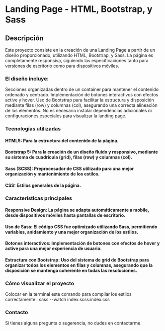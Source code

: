

# Landing Page - HTML, Bootstrap, y Sass
## Descripción
Este proyecto consiste en la creación de una Landing Page a partir de un diseño proporcionado, utilizando HTML, Bootstrap, y Sass. La página es completamente responsiva, siguiendo las especificaciones tanto para versiones de escritorio como para dispositivos móviles.

### El diseño incluye:

Secciones organizadas dentro de un container para mantener el contenido ordenado y centrado.
Implementación de botones interactivos con efectos active y hover.
Uso de Bootstrap para facilitar la estructura y disposición mediante filas (row) y columnas (col), asegurando una correcta alineación de los elementos.
No es necesario instalar dependencias adicionales ni configuraciones especiales para visualizar la landing page.

### Tecnologías utilizadas
#### HTML5: Para la estructura del contenido de la página.
#### Bootstrap 5: Para la creación de un diseño fluido y responsivo, mediante su sistema de cuadrícula (grid), filas (row) y columnas (col).
#### Sass (SCSS): Preprocesador de CSS utilizado para una mejor organización y mantenimiento de los estilos.
#### CSS: Estilos generales de la página.
### Características principales
#### Responsive Design: La página se adapta automáticamente a mobile, desde dispositivos móviles hasta pantallas de escritorio.
#### Uso de Sass: El código CSS fue optimizado utilizando Sass, permitiendo variables, anidamiento y una mejor organización de los estilos.
#### Botones interactivos: Implementación de botones con efectos de hover y active para una mejor experiencia de usuario.
#### Estructura con Bootstrap: Uso del sistema de grid de Bootstrap para organizar todos los elementos en filas y columnas, asegurando que la disposición se mantenga coherente en todas las resoluciones.
### Cómo visualizar el proyecto
Colocar en la terminal este comando para compilar los estilos correctamente : sass --watch index.scss:index.css
### Contacto
Si tienes alguna pregunta o sugerencia, no dudes en contactarme.
